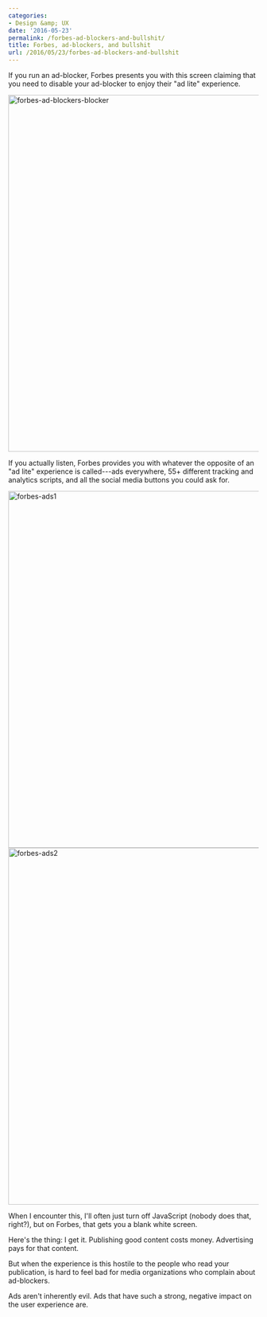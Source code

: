 ```yaml
---
categories:
- Design &amp; UX
date: '2016-05-23'
permalink: /forbes-ad-blockers-and-bullshit/
title: Forbes, ad-blockers, and bullshit
url: /2016/05/23/forbes-ad-blockers-and-bullshit
---
```


If you run an ad-blocker, Forbes presents you with this screen claiming that you need to disable your ad-blocker to enjoy their "ad lite" experience.

<img src="https://gomakethings.com/wp-content/uploads/2016/05/forbes-ad-blockers-blocker.jpg" alt="forbes-ad-blockers-blocker" width="1200" height="717" class="aligncenter size-full wp-image-7239" />

If you actually listen, Forbes provides you with whatever the opposite of an "ad lite" experience is called---ads everywhere, 55+ different tracking and analytics scripts, and all the social media buttons you could ask for.

<img src="https://gomakethings.com/wp-content/uploads/2016/05/forbes-ads1.jpg" alt="forbes-ads1" width="1200" height="717" class="aligncenter size-full wp-image-7240" />

<img src="https://gomakethings.com/wp-content/uploads/2016/05/forbes-ads2.jpg" alt="forbes-ads2" width="1200" height="717" class="aligncenter size-full wp-image-7241" />

When I encounter this, I'll often just turn off JavaScript (nobody does that, right?), but on Forbes, that gets you a blank white screen.

Here's the thing: I get it. Publishing good content costs money. Advertising pays for that content.

But when the experience is this hostile to the people who read your publication, is hard to feel bad for media organizations who complain about ad-blockers.

Ads aren't inherently evil. Ads that have such a strong, negative impact on the user experience are.